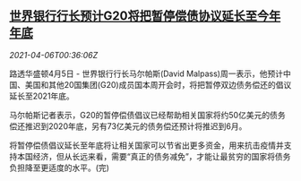 <!--1617670862000-->
[世界银行行长预计G20将把暂停偿债协议延长至今年年底](https://cn.reuters.com/article/world-bank-debt-payment-extension-0405-m-idCNKBS2BT01B)
------

<div><i>2021-04-06T00:36:06Z</i></div><p>路透华盛顿4月5日 - 世界银行行长马尔帕斯(David Malpass)周一表示，他预计中国、美国和其他20国集团(G20)成员国本周开会时，将把暂停双边债务偿还的倡议延长至2021年底。</p><p>马尔帕斯记者表示，G20的暂停偿债倡议已经帮助相关国家将约50亿美元的债务偿还推迟到2020年底，另有73亿美元的债务偿还预计将推迟到6月。</p><p>将暂停偿债倡议延长至年底将让相关国家可以节省出更多资金，用来抗击疫情并支持本国经济，但从长远来看，需要“真正的债务减免”，才能让最贫穷的国家将债务负担降至更适度的水平。(完)</p>
